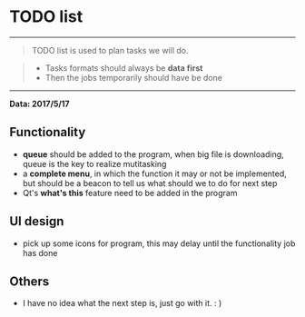 # TODO list
-----------------------
> TODO list is used to plan tasks we will do.

> * Tasks formats should always be **data first**
> * Then the jobs temporarily should have be done
---
**Data: 2017/5/17**
## Functionality
* **queue** should be added to the program, when big file is downloading, queue is the key to realize mutitasking
* a **complete menu**, in which the function it may or not be implemented, but should be a beacon to tell us what should we to do for next step
* Qt's **what's this** feature need to be added in the program
## UI design
* pick up some icons for program, this may delay until the functionality job has done
## Others
* I have no idea what the next step is, just go with it. : )